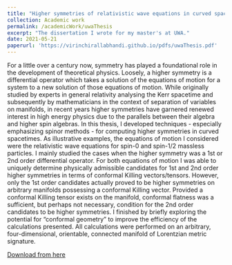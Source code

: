 ```yaml
---
title: "Higher symmetries of relativistic wave equations in curved spacetime"
collection: Academic work
permalink: /academicWork/uwaThesis
excerpt: "The dissertation I wrote for my master's at UWA."
date: 2021-05-21
paperurl: 'https://virinchirallabhandi.github.io/pdfs/uwaThesis.pdf'
---
```

For a little over a century now, symmetry has played a foundational role in the development of theoretical physics. Loosely, a higher symmetry is a differential operator which takes a solution of the equations of motion for a system to a new solution of those equations of motion. While originally studied by experts in general relativity analysing the Kerr spacetime and subsequently by mathematicians in the context of separation of variables on manifolds, in recent years higher symmetries have garnered renewed interest in high energy physics due to the parallels between their algebra and higher spin algebras. In this thesis, I developed techniques - especially emphasizing spinor methods - for computing higher symmetries in curved spacetimes. As illustrative examples, the equations of motion I considered were the relativistic wave equations for spin-0 and spin-1/2 massless particles. I mainly studied the cases when the higher symmetry was a 1st or 2nd order differential operator. For both equations of motion I was able to uniquely determine physically admissible candidates for 1st and 2nd order higher symmetries in terms of conformal Killing vectors/tensors. However, only the 1st order candidates actually proved to be higher symmetries on arbitrary manifolds possessing a conformal Killing vector. Provided a conformal Killing tensor exists on the manifold, conformal flatness was a sufficient, but perhaps not necessary, condition for the 2nd order candidates to be higher symmetries. I finished by briefly exploring the potential for “conformal geometry” to improve the efficiency of the calculations presented. All calculations were performed on an arbitrary, four-dimensional, orientable, connected manifold of Lorentzian metric signature.

[Download from here](http://virinchirallabhandi.github.io/pdfs/uwaThesis.pdf)

